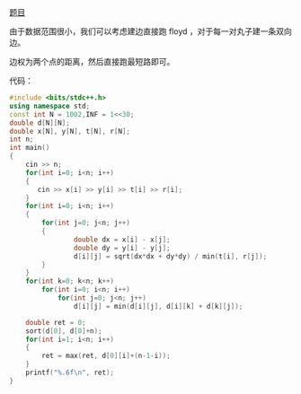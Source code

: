 [题目](https://www.luogu.com.cn/problem/AT279)

由于数据范围很小，我们可以考虑建边直接跑 floyd ，对于每一对丸子建一条双向边。

边权为两个点的距离，然后直接跑最短路即可。

代码：

```cpp
#include <bits/stdc++.h>
using namespace std;
const int N = 1002,INF = 1<<30;
double d[N][N];
double x[N], y[N], t[N], r[N];
int n;
int main()
{
	cin >> n;
	for(int i=0; i<n; i++) 
	{
	   cin >> x[i] >> y[i] >> t[i] >> r[i];
	}
	for(int i=0; i<n; i++)
	{
		for(int j=0; j<n; j++)
		{
				double dx = x[i] - x[j];
				double dy = y[i] - y[j];
				d[i][j] = sqrt(dx*dx + dy*dy) / min(t[i], r[j]);
		}
	}
	for(int k=0; k<n; k++)
		for(int i=0; i<n; i++)
			for(int j=0; j<n; j++)
				d[i][j] = min(d[i][j], d[i][k] + d[k][j]);

	double ret = 0;
	sort(d[0], d[0]+n);
	for(int i=1; i<n; i++)
	{
		ret = max(ret, d[0][i]+(n-1-i));
	}
	printf("%.6f\n", ret);
}
```



